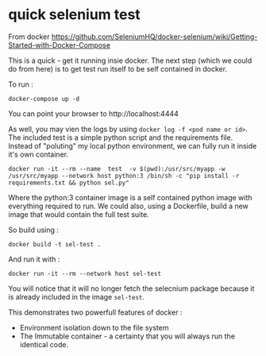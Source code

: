 quick selenium test
===================

From docker https://github.com/SeleniumHQ/docker-selenium/wiki/Getting-Started-with-Docker-Compose

This is a quick - get it running insie docker. The next step (which we could do from here) is to get
test run itself to be self contained in docker.

To run :

```
docker-compose up -d
```

You can point your browser to http://localhost:4444

As well, you may vien the logs by using `docker log -f <pod name or id>`. The included test is a simple python script and the requirements file. Instead of "poluting" my local python environment, we can fully run it inside it's own container.

```
docker run -it --rm --name  test  -v $(pwd):/usr/src/myapp -w /usr/src/myapp --network host python:3 /bin/sh -c "pip install -r requirements.txt && python sel.py"

```

Where the python:3 container image is a self contained python image with everything required to run. We could also, using a Dockerfile, build a new image that would contain the full test suite.

So build using :
```
docker build -t sel-test .

```

And run it with :
```
docker run -it --rm --network host sel-test
```

You will notice that it will no longer fetch the selecnium package because it is already included in the image `sel-test`.

This demonstrates two powerfull features of docker :

- Environment isolation down to the file system
- The Immutable container - a certainty that you will always run the identical code.

